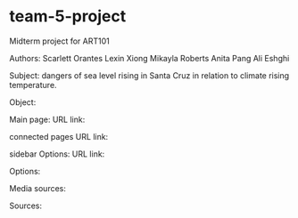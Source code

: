 # team-5-project
Midterm project for ART101

Authors:
Scarlett Orantes
Lexin Xiong
Mikayla Roberts
Anita Pang
Ali Eshghi

Subject: dangers of sea level rising in Santa Cruz in relation to climate rising temperature.

Object:

Main page:
URL link:

connected pages
URL link:

sidebar Options:
URL link:

Options:



Media sources:

Sources:
